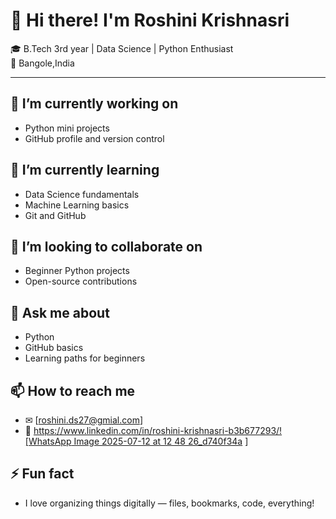 # 👋 Hi there! I'm Roshini Krishnasri

🎓 B.Tech 3rd year | Data Science | Python Enthusiast  
📍 Bangole,India 

---

## 🔭 I’m currently working on
- Python mini projects
- GitHub profile and version control

## 🌱 I’m currently learning
- Data Science fundamentals
- Machine Learning basics
- Git and GitHub

## 🤝 I’m looking to collaborate on
- Beginner Python projects
- Open-source contributions

## 💬 Ask me about
- Python
- GitHub basics
- Learning paths for beginners

## 📫 How to reach me
- ✉ [roshini.ds27@gmial.com]
- 💼 [https://www.linkedin.com/in/roshini-krishnasri-b3b677293/![WhatsApp Image 2025-07-12 at 12 48 26_d740f34a](https://github.com/user-attachments/assets/bde01cb7-d73e-4c58-ae7b-7664dc4abf27)
]

## ⚡ Fun fact
- I love organizing things digitally — files, bookmarks, code, everything!
